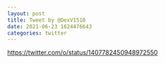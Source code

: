 ```yaml
--- 
layout: post 
title: Tweet by @DexV1510 
date: 2021-06-23 1624476643 
categories: twitter 
--- 
```

https://twitter.com/o/status/1407782450948972550